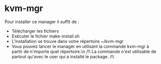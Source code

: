 # kvm-mgr
Pour installer ce manager il suffit de :
- Télécharger les fichiers
- Exécuter le fichier make-install.sh
- L'installation se trouve dans votre répertoire ~/kvm-mgr
- Vous pouvez lancer le manager en utilisant la commande kvm-mgr à partir de n'importe quel répertoire.\n
/!\ La commande n'est utilisable de partout qu'avec le user qui a installé le package. /!\
